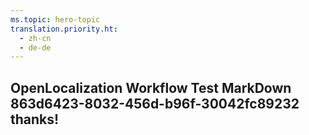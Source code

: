```yaml
---
ms.topic: hero-topic
translation.priority.ht: 
  - zh-cn
  - de-de
---
```

## OpenLocalization Workflow Test MarkDown 863d6423-8032-456d-b96f-30042fc89232 thanks!
